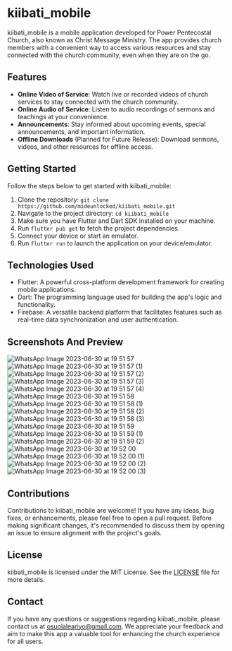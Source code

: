 # kiibati_mobile

kiibati_mobile is a mobile application developed for Power Pentecostal Church, also known as Christ Message Ministry. The app provides church members with a convenient way to access various resources and stay connected with the church community, even when they are on the go.

## Features

- **Online Video of Service**: Watch live or recorded videos of church services to stay connected with the church community.
- **Online Audio of Service**: Listen to audio recordings of sermons and teachings at your convenience.
- **Announcements**: Stay informed about upcoming events, special announcements, and important information.
- **Offline Downloads** (Planned for Future Release): Download sermons, videos, and other resources for offline access.

## Getting Started

Follow the steps below to get started with kiibati_mobile:

1. Clone the repository: `git clone https://github.com/mideunlocked/kiibati_mobile.git`
2. Navigate to the project directory: `cd kiibati_mobile`
3. Make sure you have Flutter and Dart SDK installed on your machine.
4. Run `flutter pub get` to fetch the project dependencies.
5. Connect your device or start an emulator.
6. Run `flutter run` to launch the application on your device/emulator.

## Technologies Used

- Flutter: A powerful cross-platform development framework for creating mobile applications.
- Dart: The programming language used for building the app's logic and functionality.
- Firebase: A versatile backend platform that facilitates features such as real-time data synchronization and user authentication.

## Screenshots And Preview

![WhatsApp Image 2023-06-30 at 19 51 57](https://github.com/mideunlocked/kiibati_mobile/assets/80066182/c106547f-520a-4319-bf28-15ef88ccdf7b)
![WhatsApp Image 2023-06-30 at 19 51 57 (1)](https://github.com/mideunlocked/kiibati_mobile/assets/80066182/521e52b3-de00-4d38-b8bd-b4d46f9229a5)
![WhatsApp Image 2023-06-30 at 19 51 57 (2)](https://github.com/mideunlocked/kiibati_mobile/assets/80066182/551a021d-f7e8-4a3d-984c-e226ea98ff93)
![WhatsApp Image 2023-06-30 at 19 51 57 (3)](https://github.com/mideunlocked/kiibati_mobile/assets/80066182/300442e2-a9fd-4394-9c4e-e4ea71f63c3a)
![WhatsApp Image 2023-06-30 at 19 51 57 (4)](https://github.com/mideunlocked/kiibati_mobile/assets/80066182/6478fa13-bce5-4ed9-a575-22dbc78124db)
![WhatsApp Image 2023-06-30 at 19 51 58](https://github.com/mideunlocked/kiibati_mobile/assets/80066182/610ec272-a60d-4342-8ff2-d9076ea53b4f)
![WhatsApp Image 2023-06-30 at 19 51 58 (1)](https://github.com/mideunlocked/kiibati_mobile/assets/80066182/c1bd83ff-a320-4895-85da-f0e953294cac)
![WhatsApp Image 2023-06-30 at 19 51 58 (2)](https://github.com/mideunlocked/kiibati_mobile/assets/80066182/51491ebb-7c8a-45b2-9fb6-8c23b495f451)
![WhatsApp Image 2023-06-30 at 19 51 58 (3)](https://github.com/mideunlocked/kiibati_mobile/assets/80066182/8a11dd54-39bf-4ae2-8bf3-ee6f9ed7bf77)
![WhatsApp Image 2023-06-30 at 19 51 59](https://github.com/mideunlocked/kiibati_mobile/assets/80066182/0fc72cbf-4787-4317-a5aa-4d52b752dac9)
![WhatsApp Image 2023-06-30 at 19 51 59 (1)](https://github.com/mideunlocked/kiibati_mobile/assets/80066182/7a94bca6-49a4-4530-b07b-b8295eec582f)
![WhatsApp Image 2023-06-30 at 19 51 59 (2)](https://github.com/mideunlocked/kiibati_mobile/assets/80066182/22043dfb-947d-4e02-9a51-217b6992321d)
![WhatsApp Image 2023-06-30 at 19 52 00](https://github.com/mideunlocked/kiibati_mobile/assets/80066182/876304a5-911c-43b5-b53c-a992a5ec04c8)
![WhatsApp Image 2023-06-30 at 19 52 00 (1)](https://github.com/mideunlocked/kiibati_mobile/assets/80066182/8895e365-d8be-4608-9947-a53b0f8842d1)
![WhatsApp Image 2023-06-30 at 19 52 00 (2)](https://github.com/mideunlocked/kiibati_mobile/assets/80066182/f826c861-788f-4ecf-aaf5-2d87db849866)
![WhatsApp Image 2023-06-30 at 19 52 00 (3)](https://github.com/mideunlocked/kiibati_mobile/assets/80066182/97874f6d-7611-4275-b917-8891bd9376b0)


## Contributions

Contributions to kiibati_mobile are welcome! If you have any ideas, bug fixes, or enhancements, please feel free to open a pull request. Before making significant changes, it's recommended to discuss them by opening an issue to ensure alignment with the project's goals.

## License

kiibati_mobile is licensed under the MIT License. See the [LICENSE](LICENSE) file for more details.

## Contact

If you have any questions or suggestions regarding kiibati_mobile, please contact us at osuolaleariyo@gmail.com. We appreciate your feedback and aim to make this app a valuable tool for enhancing the church experience for all users.
